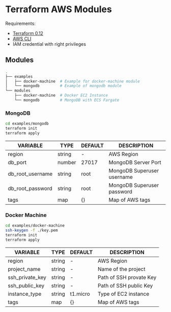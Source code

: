 # Terraform AWS Modules

Requirements:

- [Terraform 0.12](https://www.terraform.io/downloads.html)
- [AWS CLI](https://docs.aws.amazon.com/cli/latest/userguide/install-cliv2.html)
- IAM credential with right privileges

## Modules

```bash
.
├── examples
│   ├── docker-machine  # Example for docker-machine module
│   └── mongodb         # Example of mongodb module
└── modules
    ├── docker-machine  # Docker EC2 Instance
    └── mongodb         # MongoDB with ECS Fargate
```

### MongoDB

```bash
cd examples/mongodb
terraform init
terraform apply
```

| VARIABLE         | TYPE   | DEFAULT | DESCRIPTION                |
| ---------------- | ------ | ------- | -------------------------- |
| region           | string | -       | AWS Region                 |
| db_port          | number | 27017   | MongoDB Server Port        |
| db_root_username | string | root    | MongoDB Superuser username |
| db_root_password | string | root    | MongoDB Superuser password |
| tags             | map    | {}      | Map of AWS tags            |

### Docker Machine

```bash
cd examples/docker-machine
ssh-keygen -f ./key.pem
terraform init
terraform apply
```

| VARIABLE        | TYPE   | DEFAULT  | DESCRIPTION             |
| --------------- | ------ | -------- | ----------------------- |
| region          | string | -        | AWS Region              |
| project_name    | string | -        | Name of the project     |
| ssh_private_key | string | -        | Path of SSH provate Key |
| ssh_public_key  | string | -        | Path of SSH public Key  |
| instance_type   | string | t1.micro | Type of EC2 instance    |
| tags            | map    | {}       | Map of AWS tags         |

